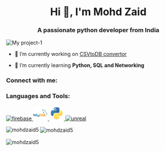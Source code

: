 <h1 align="center">Hi 👋, I'm Mohd Zaid</h1>
<h3 align="center">A passionate python developer from India</h3>

![My project-1](https://user-images.githubusercontent.com/101700541/203560480-2b1eb2f5-567d-4489-9ee1-6bf69f912659.gif)

- 🔭 I’m currently working on [CSVtoDB convertor](https://github.com/MohdZaid5/CSVtoDB)

- 🌱 I’m currently learning **Python, SQL and Networking**

<h3 align="left">Connect with me:</h3>
<p align="left">
</p>

<h3 align="left">Languages and Tools:</h3>
<p align="left"> <a href="https://firebase.google.com/" target="_blank" rel="noreferrer"> <img src="https://www.vectorlogo.zone/logos/firebase/firebase-icon.svg" alt="firebase" width="40" height="40"/> </a> <a href="https://www.mysql.com/" target="_blank" rel="noreferrer"> <img src="https://raw.githubusercontent.com/devicons/devicon/master/icons/mysql/mysql-original-wordmark.svg" alt="mysql" width="40" height="40"/> </a> <a href="https://www.python.org" target="_blank" rel="noreferrer"> <img src="https://raw.githubusercontent.com/devicons/devicon/master/icons/python/python-original.svg" alt="python" width="40" height="40"/> </a> <a href="https://unrealengine.com/" target="_blank" rel="noreferrer"> <img src="https://raw.githubusercontent.com/kenangundogan/fontisto/036b7eca71aab1bef8e6a0518f7329f13ed62f6b/icons/svg/brand/unreal-engine.svg" alt="unreal" width="40" height="40"/> </a> </p>

<p><img align="left" src="https://github-readme-stats.vercel.app/api/top-langs?username=mohdzaid5&show_icons=true&locale=en&layout=compact" alt="mohdzaid5" /></p>

<p>&nbsp;<img align="center" src="https://github-readme-stats.vercel.app/api?username=mohdzaid5&show_icons=true&locale=en" alt="mohdzaid5" /></p>

<p><img align="center" src="https://github-readme-streak-stats.herokuapp.com/?user=mohdzaid5&" alt="mohdzaid5" /></p>



